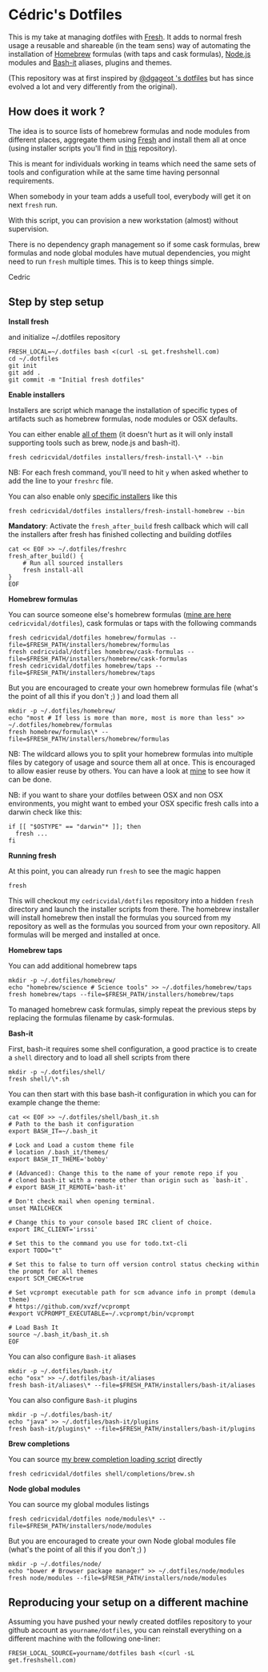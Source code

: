 Cédric's Dotfiles
=================

This is my take at managing dotfiles with [Fresh](http://freshshell.com/). It adds to normal fresh usage a reusable and shareable (in the team sens) way of automating the installation of [Homebrew](http://brew.sh/) formulas (with taps and cask formulas), [Node.js](http://nodejs.org/) modules and [Bash-it](https://github.com/Bash-it/bash-it) aliases, plugins and themes.

(This repository was at first inspired by [@dgageot 's dotfiles](https://github.com/dgageot/dotfiles) but has since evolved a lot and very differently from the original).

How does it work ?
---

The idea is to source lists of homebrew formulas and node modules from different places, aggregate them using [Fresh](http://freshshell.com/) and install them all at once (using installer scripts you'll find in [this](https://github.com/cedricvidal/dotfiles) repository).

This is meant for individuals working in teams which need the same sets of tools and configuration while at the same time having personnal requirements.

When somebody in your team adds a usefull tool, everybody will get it on next `fresh` run.

With this script, you can provision a new workstation (almost) without supervision.

There is no dependency graph management so if some cask formulas, brew formulas and node global modules have mutual dependencies, you might need to run `fresh` multiple times. This is to keep things simple.

Cedric

Step by step setup
---

**Install fresh**

and initialize ~/.dotfiles repository

```
FRESH_LOCAL=~/.dotfiles bash <(curl -sL get.freshshell.com)
cd ~/.dotfiles
git init
git add .
git commit -m "Initial fresh dotfiles"
```

**Enable installers**

Installers are script which manage the installation of specific types of artifacts such as homebrew formulas, node modules or OSX defaults.

You can either enable [all of them](installers/) (it doesn't hurt as it will only install supporting tools such as brew, node.js and bash-it).

```
fresh cedricvidal/dotfiles installers/fresh-install-\* --bin
```

NB: For each fresh command, you'll need to hit `y` when asked whether to add the line to your `freshrc` file.

You can also enable only [specific installers](installers/) like this

```
fresh cedricvidal/dotfiles installers/fresh-install-homebrew --bin
```

**Mandatory**: Activate the `fresh_after_build` fresh callback which will call the installers after fresh has finished collecting and building dotfiles

```
cat << EOF >> ~/.dotfiles/freshrc
fresh_after_build() {
	# Run all sourced installers
	fresh install-all
}
EOF
```

**Homebrew formulas**

You can source someone else's homebrew formulas ([mine are here](homebrew/) `cedricvidal/dotfiles`), cask formulas or taps with the following commands

```
fresh cedricvidal/dotfiles homebrew/formulas --file=$FRESH_PATH/installers/homebrew/formulas
fresh cedricvidal/dotfiles homebrew/cask-formulas --file=$FRESH_PATH/installers/homebrew/cask-formulas
fresh cedricvidal/dotfiles homebrew/taps --file=$FRESH_PATH/installers/homebrew/taps
```

But you are encouraged to create your own homebrew formulas file (what's the point of all this if you don't ;) ) and load them all

```
mkdir -p ~/.dotfiles/homebrew/
echo "most # If less is more than more, most is more than less" >> ~/.dotfiles/homebrew/formulas
fresh homebrew/formulas\* --file=$FRESH_PATH/installers/homebrew/formulas
```

NB: The wildcard allows you to split your homebrew formulas into multiple files by category of usage and source them all at once. This is encouraged to allow easier reuse by others. You can have a look at [mine](homebrew/) to see how it can be done.

NB: if you want to share your dotfiles between OSX and non OSX environments, you might want to embed your OSX specific fresh calls into a darwin check like this:

```
if [[ "$OSTYPE" == "darwin"* ]]; then
  fresh ...
fi
```

**Running fresh**

At this point, you can already run `fresh` to see the magic happen

```
fresh
```

This will checkout my `cedricvidal/dotfiles` repository into a hidden `fresh` directory and launch the installer scripts from there. The homebrew installer will install homebrew then install the formulas you sourced from my repository as well as the formulas you sourced from your own repository. All formulas will be merged and installed at once.

**Homebrew taps**

You can add additional homebrew taps

```
mkdir -p ~/.dotfiles/homebrew/
echo "homebrew/science # Science tools" >> ~/.dotfiles/homebrew/taps
fresh homebrew/taps --file=$FRESH_PATH/installers/homebrew/taps
```

To managed homebrew cask formulas, simply repeat the previous steps by replacing the formulas filename by cask-formulas.

**Bash-it**

First, bash-it requires some shell configuration, a good practice is to create a `shell` directory and to load all shell scripts from there

```
mkdir -p ~/.dotfiles/shell/
fresh shell/\*.sh
```

You can then start with this base bash-it configuration in which you can for example change the theme:

```
cat << EOF >> ~/.dotfiles/shell/bash_it.sh
# Path to the bash it configuration
export BASH_IT=~/.bash_it

# Lock and Load a custom theme file
# location /.bash_it/themes/
export BASH_IT_THEME='bobby'

# (Advanced): Change this to the name of your remote repo if you
# cloned bash-it with a remote other than origin such as `bash-it`.
# export BASH_IT_REMOTE='bash-it'

# Don't check mail when opening terminal.
unset MAILCHECK

# Change this to your console based IRC client of choice.
export IRC_CLIENT='irssi'

# Set this to the command you use for todo.txt-cli
export TODO="t"

# Set this to false to turn off version control status checking within the prompt for all themes
export SCM_CHECK=true

# Set vcprompt executable path for scm advance info in prompt (demula theme)
# https://github.com/xvzf/vcprompt
#export VCPROMPT_EXECUTABLE=~/.vcprompt/bin/vcprompt

# Load Bash It
source ~/.bash_it/bash_it.sh
EOF
```

You can also configure `Bash-it` aliases

```
mkdir -p ~/.dotfiles/bash-it/
echo "osx" >> ~/.dotfiles/bash-it/aliases
fresh bash-it/aliases\* --file=$FRESH_PATH/installers/bash-it/aliases
```

You can also configure `Bash-it` plugins

```
mkdir -p ~/.dotfiles/bash-it/
echo "java" >> ~/.dotfiles/bash-it/plugins
fresh bash-it/plugins\* --file=$FRESH_PATH/installers/bash-it/plugins
```

**Brew completions**

You can source [my brew completion loading script](shell/completions/brew.sh) directly

```
fresh cedricvidal/dotfiles shell/completions/brew.sh
```

**Node global modules**

You can source my global modules listings

```
fresh cedricvidal/dotfiles node/modules\* --file=$FRESH_PATH/installers/node/modules
```

But you are encouraged to create your own Node global modules file (what's the point of all this if you don't ;) )

```
mkdir -p ~/.dotfiles/node/
echo "bower # Browser package manager" >> ~/.dotfiles/node/modules
fresh node/modules --file=$FRESH_PATH/installers/node/modules
```

Reproducing your setup on a different machine
---

Assuming you have pushed your newly created dotfiles repository to your github account as `yourname/dotfiles`, you can reinstall everything on a different machine with the following one-liner:

```
FRESH_LOCAL_SOURCE=yourname/dotfiles bash <(curl -sL get.freshshell.com)
```
